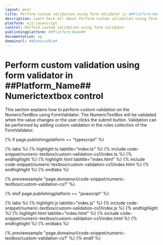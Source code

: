 ```yaml
---
layout: post
title: Perform custom validation using form validator in ##Platform_Name## Numerictextbox control | Syncfusion
description: Learn here all about Perform custom validation using form validator in Syncfusion ##Platform_Name## Numerictextbox control of Syncfusion Essential JS 2 and more.
platform: ej2-javascript
control: Perform custom validation using form validator 
publishingplatform: ##Platform_Name##
documentation: ug
domainurl: ##DomainURL##
---
```


# Perform custom validation using form validator in ##Platform_Name## Numerictextbox control

This section explains how to perform custom validation on the NumericTextBox using FormValidator. The NumericTextBox will be validated when the value changes or the user clicks the submit button. Validation can be performed by adding custom validation in the rules collection of the FormValidator.

{% if page.publishingplatform == "typescript" %}

 {% tabs %}
{% highlight ts tabtitle="index.ts" %}
{% include code-snippet/numeric-textbox/custom-validation-cs1/index.ts %}
{% endhighlight %}
{% highlight html tabtitle="index.html" %}
{% include code-snippet/numeric-textbox/custom-validation-cs1/index.html %}
{% endhighlight %}
{% endtabs %}
        
{% previewsample "page.domainurl/code-snippet/numeric-textbox/custom-validation-cs1" %}

{% elsif page.publishingplatform == "javascript" %}

{% tabs %}
{% highlight js tabtitle="index.js" %}
{% include code-snippet/numeric-textbox/custom-validation-cs1/index.js %}
{% endhighlight %}
{% highlight html tabtitle="index.html" %}
{% include code-snippet/numeric-textbox/custom-validation-cs1/index.html %}
{% endhighlight %}
{% endtabs %}

{% previewsample "page.domainurl/code-snippet/numeric-textbox/custom-validation-cs1" %}
{% endif %}